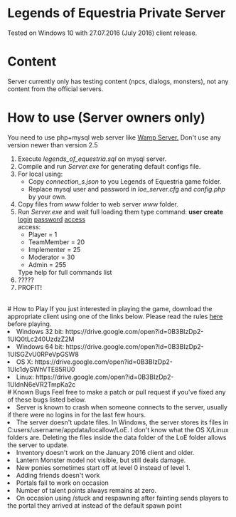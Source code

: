 # Legends of Equestria Private Server
Tested on Windows 10 with 27.07.2016 (July 2016) client release.
# Content
Server currently only has testing content (npcs, dialogs, monsters), not any content from the official servers. <br>

# How to use (Server owners only)
You need to use php+mysql web server like <a href="http://sourceforge.net/projects/wampserver/">Wamp Server.</a> Don't use any version newer than version 2.5
<ol>
<li>Execute <i>legends_of_equestria.sql</i> on mysql server.</li>
<li>Compile and run <i>Server.exe</i> for generating default configs file.</li>
<li>For local using:<ul>
<li>Copy <i>connection_s.json</i> to you Legends of Equestria game folder.</i></li>
<li>Replace mysql user and password in <i>loe_server.cfg</i> and <i>config.php</i> by your own.</li></ul></li>
<li>Copy files from <i>www</i> folder to web server <i>www</i> folder.</li>
<li>Run <i>Server.exe</i> and wait full loading them type command: 
<b>user create</b> <ins>login</ins> <ins>password</ins> <ins>access</ins>
<br>access:<ul>
<li>Player = 1</li>
<li>TeamMember = 20</li>
<li>Implementer = 25</li>
<li>Moderator = 30</li>
<li>Admin = 255</li></ul>
Type help for full commands list</li>
<li>?????</li>
<li>PROFIT!</li></ol><br>
# How to Play
If you just interested in playing the game, download the appropriate client using one of the links below. Please read the rules <a href="https://drive.google.com/open?id=1LyqCj58siA432Rljs2TPhqx-6U1yogmtYudrJe7a6iw">here</a> before playing.<br>
<li>Windows 32 bit: https://drive.google.com/open?id=0B3BIzDp2-1UlQ0tLc240UzdzZ2M</li>
<li>Windows 64 bit: https://drive.google.com/open?id=0B3BIzDp2-1UlSGZvU0RPeVpGSW8</li>
<li>OS X: https://drive.google.com/open?id=0B3BIzDp2-1Ulc1dySWhVTE85RU0</li>
<li>Linux: https://drive.google.com/open?id=0B3BIzDp2-1UldnN6eVR2TmpKa2c</li>
# Known Bugs
 Feel free to make a patch or pull request if you've fixed any of these bugs listed below. <br>
<li>  Server is known to crash when someone connects to the server, usually if there were no logins in for the last few hours.</li>
<li>  The server doesn't update files.  In Windows, the server stores its files in C:users/username/appdata/locallow/LoE.  I don't know what the OS X/Linux folders are.  Deleting the files inside the data folder of the LoE folder allows the server to update.  </li>
<li>  Inventory doesn't work on the January 2016 client and older.  
<li>  Lantern Monster model not visible, but still deals damage.  </li>
<li>  New ponies sometimes start off at level 0 instead of level 1. </li>
<li>  Adding friends doesn't work </li>
<li>  Portals fail to work on occasion </li>
<li>  Number of talent points always remains at zero.  
<li>  On occasion using /stuck and respawning after fainting sends players to the portal they arrived at instead of the default spawn point</li>
